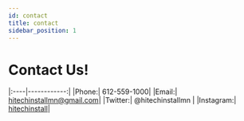 ```yaml
---
id: contact
title: contact
sidebar_position: 1
---
```


# Contact Us!
|:----|------------:|
|Phone:| 612-559-1000|
|Email:| [hitechinstallmn@gmail.com](mailto:hitechinstallmn@gmail.com)|
|Twitter:| @hitechinstallmn |
|Instagram:| [hitechinstall](https://instagram.com/hitechinstall)|
